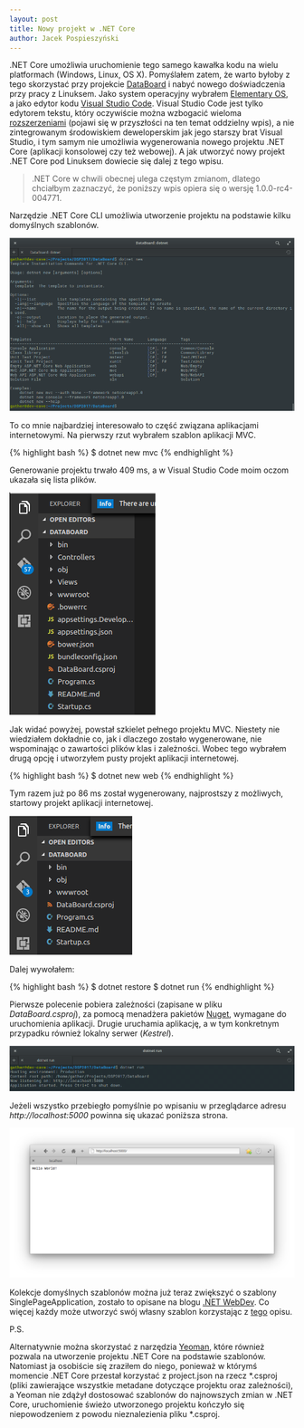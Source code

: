 ```yaml
---
layout: post
title: Nowy projekt w .NET Core
author: Jacek Pospieszyński
---
```


.NET Core umożliwia uruchomienie tego samego kawałka kodu na wielu platformach (Windows, Linux, OS X). Pomyślałem zatem, że warto byłoby z tego skorzystać przy projekcie [DataBoard](https://github.com/pospieszja/DataBoard) i nabyć nowego doświadczenia przy pracy z Linuksem. Jako system operacyjny wybrałem [Elementary OS](https://elementary.io/), a jako edytor kodu [Visual Studio Code](https://code.visualstudio.com/). Visual Studio Code jest tylko edytorem tekstu, który oczywiście można wzbogacić wieloma [rozszerzeniami](https://marketplace.visualstudio.com/vscode) (pojawi się w przyszłości na ten temat oddzielny wpis), a nie zintegrowanym środowiskiem deweloperskim jak jego starszy brat Visual Studio, i tym samym nie umożliwia wygenerowania nowego projektu .NET Core (aplikacji konsolowej czy też webowej). A jak utworzyć nowy projekt .NET Core pod Linuksem dowiecie się dalej z tego wpisu.

<!--more-->

>.NET Core w chwili obecnej ulega częstym zmianom, dlatego chciałbym zaznaczyć, że poniższy wpis opiera się o wersję 1.0.0-rc4-004771.

Narzędzie .NET Core CLI umożliwia utworzenie projektu na podstawie kilku domyślnych szablonów.

![alt text](/img/dotnet-new.png "dotnet new")

To co mnie najbardziej interesowało to część związana aplikacjami internetowymi. Na pierwszy rzut wybrałem szablon aplikacji MVC.

{% highlight bash %}
$ dotnet new mvc
{% endhighlight %}

Generowanie projektu trwało 409 ms,  a w Visual Studio Code moim oczom ukazała się lista plików.

![alt text](/img/vscode-dotnet-new-mvc.png "vscode dotnet new mvc")

Jak widać powyżej, powstał szkielet pełnego projektu MVC. Niestety nie wiedziałem dokładnie co, jak i dlaczego zostało wygenerowane, nie wspominając o zawartości plików klas i zależności. Wobec tego wybrałem drugą opcję i utworzyłem pusty projekt aplikacji internetowej.

{% highlight bash %}
$ dotnet new web
{% endhighlight %}

Tym razem już po 86 ms został wygenerowany, najprostszy z możliwych, startowy projekt aplikacji internetowej.

![alt text](/img/vscode-dotnet-new-web.png "vscode dotnet new web")

Dalej wywołałem:

{% highlight bash %}
$ dotnet restore
$ dotnet run
{% endhighlight %}

Pierwsze polecenie pobiera zależności (zapisane w pliku *DataBoard.csproj*), za pomocą menadżera pakietów [Nuget](https://www.nuget.org/), wymagane do uruchomienia aplikacji. Drugie uruchamia aplikację, a w tym konkretnym przypadku również lokalny serwer (*Kestrel*).

![alt text](/img/dotnet-run.png "dotnet run")

Jeżeli wszystko przebiegło pomyślnie po wpisaniu w przeglądarce adresu *http://localhost:5000* powinna się ukazać poniższa strona.

![alt text](/img/hello-world.png "hello world")

Kolekcje domyślnych szablonów można już teraz zwiększyć o szablony SinglePageApplication, zostało to opisane na blogu [.NET WebDev](https://blogs.msdn.microsoft.com/webdev/2017/02/14/building-single-page-applications-on-asp-net-core-with-javascriptservices/). Co więcej każdy może utworzyć swój własny szablon korzystając z [tego](https://github.com/dotnet/templating/wiki/%22Runnable-Project%22-Templates) opisu.

P.S.

Alternatywnie można skorzystać z narzędzia [Yeoman](https://docs.microsoft.com/en-us/aspnet/core/client-side/yeoman), które również pozwala na utworzenie projektu .NET Core na podstawie szablonów. Natomiast ja osobiście się zraziłem do niego, ponieważ w którymś momencie .NET Core przestał korzystać z project.json na rzecz *.csproj (pliki zawierające wszystkie metadane dotyczące projektu oraz zależności), a Yeoman nie zdążył dostosować szablonów do najnowszych zmian w .NET Core, uruchomienie świeżo utworzonego projektu kończyło się niepowodzeniem z powodu nieznalezienia pliku *.csproj.